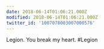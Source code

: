 ```yaml
---
date: 2018-06-14T01:06:21.000Z
modified: 2018-06-14T01:06:21.000Z
twitter_id: '1007078003007000576'
---
```


  Legion. You break my heart. #Legion
